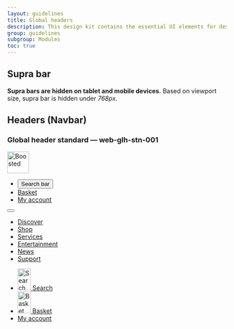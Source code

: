 ```yaml
---
layout: guidelines
title: Global headers
description: This design kit contains the essential UI elements for designing, prototyping and building Orange products and services on the web.
group: guidelines
subgroup: Modules
toc: true
---
```


<main>
  <div class="container">
    <h2 id="suprabar">Supra bar</h2>
    <p>
      <strong>Supra bars are hidden on tablet and mobile devices.</strong>
      Based on viewport size, supra bar is hidden under <var>768px</var>.
    </p>
  </div>
  <div class="container">
    <h2 id="navbar" class="mt-5">Headers (Navbar)</h2>
    <h3 class="mt-5 h5">Global header standard — <a id="web-glh-stn-001" class="ui-kit-id">web-glh-stn-001</a></h3>
  </div>
  <nav class="navbar navbar-dark bg-dark navbar-expand-md" role="navigation">
    <div class="container-lg">
      <a class="navbar-brand" href="#">
        <img src="/docs/5.0/assets/brand/orange-logo.svg" width="50" height="50" role="img" alt="Boosted" loading="lazy">
      </a>
      <ul class="navbar-nav d-md-none flex-row ml-auto">
        <li class="nav-item">
          <button type="button" class="nav-link btn btn-icon nav-icon svg-search collapsed" data-toggle="collapse" data-target="#search-1" aria-expanded="false" aria-controls="search-1">
          <span class="visually-hidden">Search bar</span>
          </button>
        </li>
        <li class="nav-item">
          <a href="#" class="nav-link nav-icon svg-buy">
          <span class="visually-hidden">Basket</span>
          </a>
        </li>
        <li class="nav-item">
          <a href="#" class="nav-link nav-icon svg-avatar">
          <span class="visually-hidden">My account</span>
          </a>
        </li>
      </ul>
      <button class="navbar-toggler d-md-none collapsed" type="button" data-toggle="collapse" data-target="#collapsing-navbar3" aria-controls="collapsing-navbar3" aria-expanded="false" aria-label="Toggle navigation">
      <span aria-hidden="true" class="navbar-toggler-icon"></span>
      </button>
      <div class="navbar-collapse collapse" id="collapsing-navbar3" style="height: auto;">
        <ul class="navbar-nav">
          <li class="nav-item"><a class="nav-link active" href="#">Discover</a></li>
          <li class="nav-item"><a class="nav-link" href="#">Shop</a></li>
          <li class="nav-item"><a class="nav-link" href="#">Services</a></li>
          <li class="nav-item"><a class="nav-link" href="#">Entertainment</a></li>
          <li class="nav-item"><a class="nav-link" href="#">News</a></li>
          <li class="nav-item"><a class="nav-link" href="#">Support</a></li>
        </ul>
      </div>
      <ul class="navbar-nav d-none d-md-flex">
        <li class="nav-item">
          <a href="#" class="nav-link nav-icon">
            <img src="/docs/5.0/assets/img/boosted-search.svg" width="30" height="50" role="img" alt="Search" loading="lazy">
            <span class="visually-hidden">Search</span>
          </a>
        </li>
        <li class="nav-item">
          <a href="#" class="nav-link nav-icon">
            <img src="/docs/5.0/assets/img/boosted-buy.svg" width="30" height="50" role="img" alt="Basket" loading="lazy">
            <span class="visually-hidden">Basket</span>
          </a>
        </li>
        <li class="nav-item">
          <a href="#" class="nav-link nav-icon svg-avatar">
          <span class="visually-hidden">My account</span>
          </a>
        </li>
      </ul>
    </div>
  </nav>
</main>